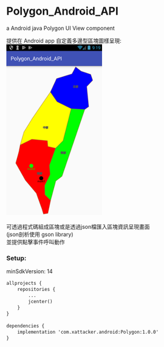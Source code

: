 ﻿# Polygon_Android_API
a Android java Polygon UI View component 

提供在 Android app 自定義多邊型區塊圖樣呈現:<br>
<img src="/rm_res/cut1.png" alt="图片替换文本" width="50%" height="50%" align="bottom" /><br><br>
可透過程式碼組成區塊或是透過json檔匯入區塊資訊呈現畫面<br>
(json剖析使用 gson library)<br>
並提供點擊事件呼叫動作


### Setup:

minSdkVersion: 14

``` 
allprojects {
    repositories {
        ...
        jcenter()
    }
}

dependencies {
    implementation 'com.xattacker.android:Polygon:1.0.0'
}
``` 
